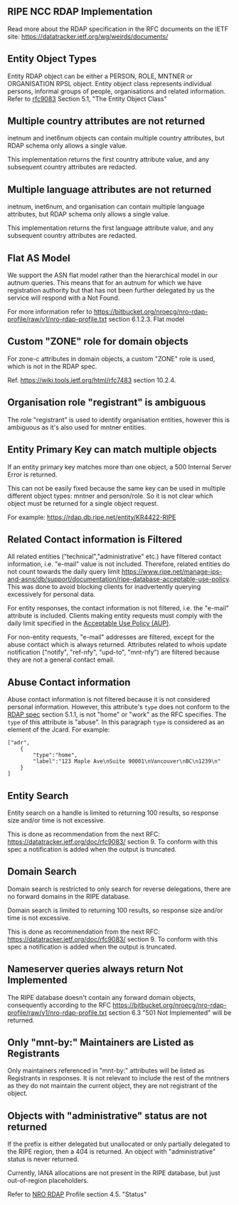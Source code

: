 RIPE NCC RDAP Implementation
-----------------------------
Read more about the RDAP specification in the RFC documents on the IETF site: https://datatracker.ietf.org/wg/weirds/documents/

Entity Object Types
-----------------------------------------------------
Entity RDAP object can be either a PERSON, ROLE, MNTNER or ORGANISATION RPSL object.
Entity object class represents individual persons, informal groups of people, organisations and related information.
Refer to [rfc9083](https://datatracker.ietf.org/doc/rfc9083/) Section 5.1, "The Entity Object Class"

Multiple country attributes are not returned
--------------------------------------------
inetnum and inet6num objects can contain multiple country attributes, but RDAP schema only allows a single value.

This implementation returns the first country attribute value, and any subsequent country attributes are redacted.

Multiple language attributes are not returned
---------------------------------------------
inetnum, inet6num, and organisation can contain multiple language attributes, but RDAP schema only allows a single
value.

This implementation returns the first language attribute value, and any subsequent country attributes are redacted.

Flat AS Model
----------------------------------------
We support the ASN flat model rather than the hierarchical model in our autnum queries. This means that for an autnum for which we have
registration authority but that has not been further delegated by us the service will respond with a Not Found.

For more information refer to https://bitbucket.org/nroecg/nro-rdap-profile/raw/v1/nro-rdap-profile.txt section
6.1.2.3. Flat model

Custom "ZONE" role for domain objects
-------------------------------------
For zone-c attributes in domain objects, a custom "ZONE" role is used, which is not in the RDAP spec.

Ref. https://wiki.tools.ietf.org/html/rfc7483 section 10.2.4.

Organisation role "registrant" is ambiguous
-------------------------------------------
The role "registrant" is used to identify organisation entities, however this is ambiguous as it's also used for mntner entities.

Entity Primary Key can match multiple objects
---------------------------------------------
If an entity primary key matches more than one object, a 500 Internal Server Error is returned.

This can not be easily fixed because the same key can be used in multiple different object types: mntner and
person/role. So it is not clear which object must be returned for a single object request.

For example: https://rdap.db.ripe.net/entity/KR4422-RIPE

Related Contact information is Filtered
---------------------------------------
All related entities ("technical","administrative" etc.) have filtered contact information, i.e. "e-mail"
value is not included. Therefore, related entities do not count towards the daily query limit
https://www.ripe.net/manage-ips-and-asns/db/support/documentation/ripe-database-acceptable-use-policy.
This was done to avoid blocking clients for inadvertently querying excessively for personal data.

For entity responses, the contact information is not filtered, i.e. the "e-mail" attribute is included.
Clients making entity requests must comply with the daily limit specified in the
[Acceptable Use Policy (AUP)](https://www.ripe.net/manage-ips-and-asns/db/support/documentation/ripe-database-acceptable-use-policy).

For non-entity requests, "e-mail" addresses are filtered, except for the abuse contact which is always returned.
Attributes related to whois update notification ("notify", "ref-nfy", "upd-to", "mnt-nfy") are filtered
because they are not a general contact email.

Abuse Contact information
--------------------------
Abuse contact information is not filtered because it is not considered personal information. However, this attribute's
`type` does not conform to the [RDAP spec](https://bitbucket.org/nroecg/nro-rdap-profile/raw/v1/nro-rdap-profile.txt)
section 5.1.1, is not "home" or "work" as the RFC specifies. The `type` of this attribute is "abuse". In this
paragraph `type` is considered as an element of the Jcard.
For example:
````
["adr",
    {
        "type":"home",
        "label":"123 Maple Ave\nSuite 90001\nVancouver\nBC\n1239\n"
    }
]
````

Entity Search
--------------------------
Entity search on a handle is limited to returning 100 results, so response size and/or time is not excessive.

This is done as recommendation from the next RFC: https://datatracker.ietf.org/doc/rfc9083/ section 9. To conform with
this spec a notification is added when the output is truncated.

Domain Search
--------------------------
Domain search is restricted to only search for reverse delegations, there are no forward domains in the RIPE database.

Domain search is limited to returning 100 results, so response size and/or time is not excessive.

This is done as recommendation from the next RFC: https://datatracker.ietf.org/doc/rfc9083/ section 9. To conform with
this spec a notification is added when the output is truncated.

Nameserver queries always return Not Implemented
-------------------------------------------------
The RIPE database doesn't contain any forward domain objects, consequently according to the RFC
https://bitbucket.org/nroecg/nro-rdap-profile/raw/v1/nro-rdap-profile.txt section 6.3 "501 Not Implemented" will be
returned.

Only "mnt-by:" Maintainers are Listed as Registrants
-----------------------------------------------------
Only maintainers referenced in "mnt-by:" attributes will be listed as Registrants in responses. It is not relevant
to include the rest of the mntners as they do not maintain the current object, they are not registrant of the object.

Objects with "administrative" status are not returned
-----------------------------------------------------
If the prefix is either delegated but unallocated or only partially delegated to the RIPE region,
then a 404 is returned. An object with "administrative" status is never returned.

Currently, IANA allocations are not present in the RIPE database, but just out-of-region placeholders.

Refer to [NRO RDAP](https://bitbucket.org/nroecg/nro-rdap-profile/raw/v1/nro-rdap-profile.txt) Profile section 4.5. "Status"

